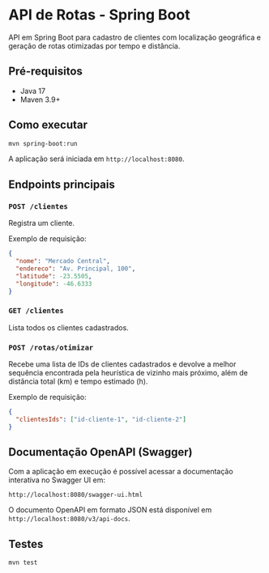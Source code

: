 # API de Rotas - Spring Boot

API em Spring Boot para cadastro de clientes com localização geográfica e geração de rotas otimizadas por tempo e distância.

## Pré-requisitos
- Java 17
- Maven 3.9+

## Como executar
```bash
mvn spring-boot:run
```
A aplicação será iniciada em `http://localhost:8080`.

## Endpoints principais
### `POST /clientes`
Registra um cliente.

Exemplo de requisição:
```json
{
  "nome": "Mercado Central",
  "endereco": "Av. Principal, 100",
  "latitude": -23.5505,
  "longitude": -46.6333
}
```

### `GET /clientes`
Lista todos os clientes cadastrados.

### `POST /rotas/otimizar`
Recebe uma lista de IDs de clientes cadastrados e devolve a melhor sequência encontrada pela heurística de vizinho mais próximo, além de distância total (km) e tempo estimado (h).

Exemplo de requisição:
```json
{
  "clientesIds": ["id-cliente-1", "id-cliente-2"]
}
```

## Documentação OpenAPI (Swagger)

Com a aplicação em execução é possível acessar a documentação interativa no Swagger UI em:

```
http://localhost:8080/swagger-ui.html
```

O documento OpenAPI em formato JSON está disponível em `http://localhost:8080/v3/api-docs`.

## Testes
```bash
mvn test
```
